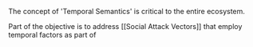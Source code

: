 The concept of 'Temporal Semantics' is critical to the entire ecosystem. 

Part of the objective is to address [[Social Attack Vectors]] that employ temporal factors as part of 
